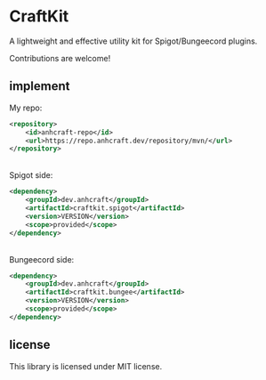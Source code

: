# CraftKit
A lightweight and effective utility kit for Spigot/Bungeecord plugins.<br>

Contributions are welcome!

## implement
My repo:
```xml
<repository>
    <id>anhcraft-repo</id>
    <url>https://repo.anhcraft.dev/repository/mvn/</url>
</repository>
```

<br>
Spigot side:

```xml
<dependency>
    <groupId>dev.anhcraft</groupId>
    <artifactId>craftkit.spigot</artifactId>
    <version>VERSION</version>
    <scope>provided</scope>
</dependency>
```

<br>
Bungeecord side:

```xml
<dependency>
    <groupId>dev.anhcraft</groupId>
    <artifactId>craftkit.bungee</artifactId>
    <version>VERSION</version>
    <scope>provided</scope>
</dependency>
```

## license
This library is licensed under MIT license.
